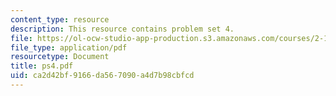 ```yaml
---
content_type: resource
description: This resource contains problem set 4.
file: https://ol-ocw-studio-app-production.s3.amazonaws.com/courses/2-171-analysis-and-design-of-digital-control-systems-fall-2006/ca2d42bf9166da567090a4d7b98cbfcd_ps4.pdf
file_type: application/pdf
resourcetype: Document
title: ps4.pdf
uid: ca2d42bf-9166-da56-7090-a4d7b98cbfcd
---
```

